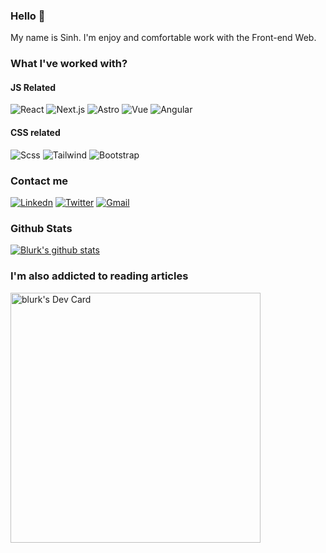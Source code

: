 ### Hello 👋

My name is Sinh.
I'm enjoy and comfortable work with the Front-end Web.

### What I've worked with?

#### JS Related
![React](https://img.shields.io/badge/React-61DAFB?logo=react&logoColor=white&style=flat)
![Next.js](https://img.shields.io/badge/Next.js-000000?logo=nextdotjs&logoColor=white&style=flat)
![Astro](https://img.shields.io/badge/Astro-FF5D01?logo=astro&logoColor=white&style=flat)
![Vue](https://img.shields.io/badge/Vue.js-4FC08D?logo=vuedotjs&logoColor=white&style=flat)
![Angular](https://img.shields.io/badge/Angular-DD0031?logo=angular&logoColor=white&style=flat)
<br/>
#### CSS related
![Scss](https://img.shields.io/badge/SCSS-CC6699?logo=sass&logoColor=white&style=flat")
![Tailwind](https://img.shields.io/badge/TailwindCSS-38B2AC?logo=tailwind-css&logoColor=white&style=flat")
![Bootstrap](https://img.shields.io/badge/Bootstrap-563D7C?logo=bootstrap&logoColor=white&style=flat")

### Contact me

[![Linkedn](https://img.shields.io/badge/Linkedin-0A66C2?logo=linkedin&logoColor=white&style=flat)](https://www.linkedin.com/in/sinh-nguyen-a092a71a5/)
[![Twitter](https://img.shields.io/badge/Twitter-1DA1F2?logo=twitter&logoColor=white&style=flat)](https://twitter.com/13lurk)
[![Gmail](https://img.shields.io/badge/Gmail-D14836?logo=gmail&logoColor=white&style=flat)](mailto:Nsinh6745@gmail.com)

### Github Stats

[![Blurk's github stats](https://github-readme-stats.vercel.app/api?username=blurk&show_icons=true&theme=dark)](https://github.com/anuraghazra/github-readme-stats)

### I'm also addicted to reading articles

<a href="https://app.daily.dev/blurk"><img src="https://api.daily.dev/devcards/a5b8bc2b8bec41c3aa3d44ba0ef76c60.png?r=vmv" width="400" alt="blurk's Dev Card"/></a>


